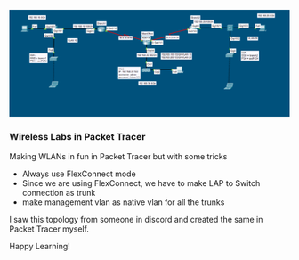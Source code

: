 ![image](topology.png "Topology")

### Wireless Labs in Packet Tracer

Making WLANs in fun in Packet Tracer but with some tricks
- Always use FlexConnect mode
- Since we are using FlexConnect, we have to make LAP to Switch connection as trunk
- make management vlan as native vlan for all the trunks


I saw this topology from someone in discord and created the same in Packet Tracer myself.

Happy Learning!
